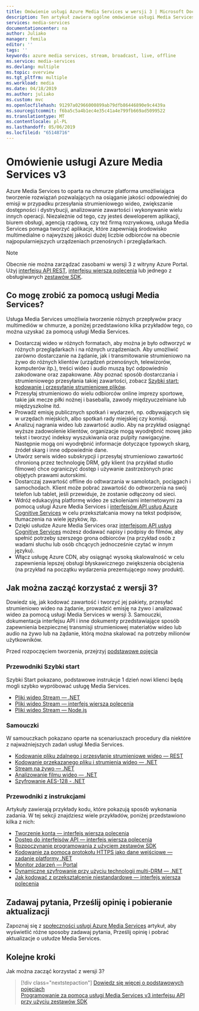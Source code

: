 ```yaml
---
title: Omówienie usługi Azure Media Services w wersji 3 | Microsoft Docs
description: Ten artykuł zawiera ogólne omówienie usługi Media Services i zapewnia linki do artykułów zawierających więcej szczegółów.
services: media-services
documentationcenter: na
author: Juliako
manager: femila
editor: ''
tags: ''
keywords: azure media services, stream, broadcast, live, offline
ms.service: media-services
ms.devlang: multiple
ms.topic: overview
ms.tgt_pltfrm: multiple
ms.workload: media
ms.date: 04/18/2019
ms.author: juliako
ms.custom: mvc
ms.openlocfilehash: 91297a02966000899ab79dfb86446890e9c4439a
ms.sourcegitcommit: f6ba5c5a4b1ec4e35c41a4e799fb669ad5099522
ms.translationtype: MT
ms.contentlocale: pl-PL
ms.lasthandoff: 05/06/2019
ms.locfileid: "65148716"
---
```

# <a name="azure-media-services-v3-overview"></a>Omówienie usługi Azure Media Services v3

Azure Media Services to oparta na chmurze platforma umożliwiająca tworzenie rozwiązań pozwalających na osiąganie jakości odpowiedniej do emisji w przypadku przesyłania strumieniowego wideo, zwiększanie dostępności i dystrybucji, analizowanie zawartości i wykonywanie wielu innych operacji. Niezależnie od tego, czy jesteś deweloperem aplikacji, biurem obsługi, agencją rządową, czy też firmą rozrywkową, usługa Media Services pomaga tworzyć aplikacje, które zapewniają środowisko multimedialne o najwyższej jakości dużej liczbie odbiorców na obecnie najpopularniejszych urządzeniach przenośnych i przeglądarkach. 

> [!NOTE]
> Obecnie nie można zarządzać zasobami w wersji 3 z witryny Azure Portal. Użyj [interfejsu API REST](https://aka.ms/ams-v3-rest-ref), [interfejsu wiersza polecenia](https://aka.ms/ams-v3-cli-ref) lub jednego z obsługiwanych [zestawów SDK](developers-guide.md).

## <a name="what-can-i-do-with-media-services"></a>Co mogę zrobić za pomocą usługi Media Services?

Usługa Media Services umożliwia tworzenie różnych przepływów pracy multimediów w chmurze, a poniżej przedstawiono kilka przykładów tego, co można uzyskać za pomocą usługi Media Services.  

* Dostarczaj wideo w różnych formatach, aby można je było odtworzyć w różnych przeglądarkach i na różnych urządzeniach. Aby umożliwić zarówno dostarczanie na żądanie, jak i transmitowanie strumieniowo na żywo do różnych klientów (urządzeń przenośnych, telewizorów, komputerów itp.), treści wideo i audio muszą być odpowiednio zakodowane oraz zapakowane. Aby poznać sposób dostarczania i strumieniowego przesyłania takiej zawartości, zobacz [Szybki start: kodowanie i przesyłanie strumieniowe plików](stream-files-dotnet-quickstart.md).
* Przesyłaj strumieniowo do wielu odbiorców online imprezy sportowe, takie jak mecze piłki nożnej i baseballa, zawody międzyuczelniane lub międzyszkolne itd. 
* Prowadź emisję publicznych spotkań i wydarzeń, np. odbywających się w urzędach miejskich, albo spotkań rady miejskiej czy komisji.
* Analizuj nagrania wideo lub zawartość audio. Aby na przykład osiągnąć wyższe zadowolenie klientów, organizacje mogą wyodrębnić mowę jako tekst i tworzyć indeksy wyszukiwania oraz pulpity nawigacyjne. Następnie mogą oni wyodrębnić informacje dotyczące typowych skarg, źródeł skarg i inne odpowiednie dane.
* Utwórz serwis wideo subskrypcji i przesyłaj strumieniowo zawartość chronioną przez technologię DRM, gdy klient (na przykład studio filmowe) chce ograniczyć dostęp i używanie zastrzeżonych prac objętych prawami autorskimi.
* Dostarczaj zawartość offline do odtwarzania w samolotach, pociągach i samochodach. Klient może pobrać zawartość do odtworzenia na swój telefon lub tablet, jeśli przewiduje, że zostanie odłączony od sieci.
* Wdróż edukacyjną platformę wideo ze szkoleniami internetowymi za pomocą usługi Azure Media Services i [interfejsów API usług Azure Cognitive Services](https://docs.microsoft.com/azure/#pivot=products&panel=ai) w celu przekształcania mowy na tekst podpisów, tłumaczenia na wiele języków, itp. 
* Dzięki usłudze Azure Media Services oraz [interfejsom API usług Cognitive Services](https://docs.microsoft.com/azure/#pivot=products&panel=ai) możesz dodawać napisy i podpisy do filmów, aby spełnić potrzeby szerszego grona odbiorców (na przykład osób z wadami słuchu lub osób chcących jednocześnie czytać w innym języku).
* Włącz usługę Azure CDN, aby osiągnąć wysoką skalowalność w celu zapewnienia lepszej obsługi błyskawicznego zwiększenia obciążenia (na przykład na początku wydarzenia prezentującego nowy produkt). 

## <a name="how-can-i-get-started-with-v3"></a>Jak można zacząć korzystać z wersji 3? 

Dowiedz się, jak kodować zawartość i tworzyć jej pakiety, przesyłać strumieniowo wideo na żądanie, prowadzić emisję na żywo i analizować wideo za pomocą usługi Media Services w wersji 3. Samouczki, dokumentacja interfejsu API i inne dokumenty przedstawiające sposób zapewnienia bezpiecznej transmisji strumieniowej materiałów wideo lub audio na żywo lub na żądanie, którą można skalować na potrzeby milionów użytkowników.

Przed rozpoczęciem tworzenia, przejrzyj [podstawowe pojęcia](concepts-overview.md)<br/>

### <a name="quickstarts"></a>Przewodniki Szybki start  

Szybki Start pokazano, podstawowe instrukcje 1 dzień nowi klienci będą mogli szybko wypróbować usługę Media Services.

* [Pliki wideo Stream — .NET](stream-files-dotnet-quickstart.md)
* [Pliki wideo Stream — interfejs wiersza polecenia](stream-files-cli-quickstart.md)
* [Pliki wideo Stream — Node.js](stream-files-nodejs-quickstart.md)
    
### <a name="tutorials"></a>Samouczki 

W samouczkach pokazano oparte na scenariuszach procedury dla niektóre z najważniejszych zadań usługi Media Services.

* [Kodowanie pliku zdalnego i przesyłanie strumieniowe wideo — REST](stream-files-tutorial-with-rest.md)
* [Kodowanie przekazanego pliku i strumienia wideo — .NET](stream-files-tutorial-with-api.md)
* [Stream na żywo — .NET](stream-live-tutorial-with-api.md)
* [Analizowanie filmu wideo — .NET](analyze-videos-tutorial-with-api.md)
* [Szyfrowanie AES-128 - .NET](protect-with-aes128.md)
    
### <a name="how-to-guides"></a>Przewodniki z instrukcjami

Artykuły zawierają przykłady kodu, które pokazują sposób wykonania zadania. W tej sekcji znajdziesz wiele przykładów, poniżej przedstawiono kilka z nich:

* [Tworzenie konta — interfejs wiersza polecenia](create-account-cli-how-to.md)
* [Dostęp do interfejsów API — interfejs wiersza polecenia](access-api-cli-how-to.md)
* [Rozpoczynanie programowania z użyciem zestawów SDK](developers-guide.md)
* [Kodowanie za pomocą protokołu HTTPS jako dane wejściowe — zadanie platformy .NET](job-input-from-http-how-to.md)  
* [Monitor zdarzeń — Portal](monitor-events-portal-how-to.md)
* [Dynamiczne szyfrowanie przy użyciu technologii multi-DRM — .NET](protect-with-drm.md) 
* [Jak kodować z przekształcenie niestandardowe — interfejs wiersza polecenia](custom-preset-cli-howto.md)

## <a name="ask-questions-give-feedback-get-updates"></a>Zadawaj pytania, Prześlij opinię i pobieranie aktualizacji

Zapoznaj się z [społeczności usługi Azure Media Services](media-services-community.md) artykuł, aby wyświetlić różne sposoby zadawaj pytania, Prześlij opinię i pobrać aktualizacje o usłudze Media Services.

## <a name="next-steps"></a>Kolejne kroki

Jak można zacząć korzystać z wersji 3? 

> [!div class="nextstepaction"]
> [Dowiedz się więcej o podstawowych pojęciach](concepts-overview.md)<br/>
> [Programowanie za pomocą usługi Media Services v3 interfejsu API przy użyciu zestawów SDK](developers-guide.md) 

